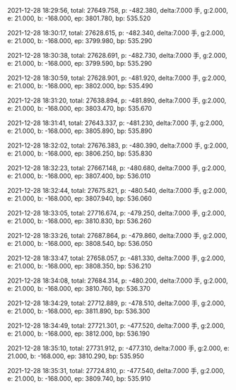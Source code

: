 2021-12-28 18:29:56, total: 27649.758, p: -482.380, delta:7.000 手, g:2.000, e: 21.000, b: -168.000, ep: 3801.780, bp: 535.520

2021-12-28 18:30:17, total: 27628.615, p: -482.340, delta:7.000 手, g:2.000, e: 21.000, b: -168.000, ep: 3799.980, bp: 535.290

2021-12-28 18:30:38, total: 27628.691, p: -482.730, delta:7.000 手, g:2.000, e: 21.000, b: -168.000, ep: 3799.590, bp: 535.290

2021-12-28 18:30:59, total: 27628.901, p: -481.920, delta:7.000 手, g:2.000, e: 21.000, b: -168.000, ep: 3802.000, bp: 535.490

2021-12-28 18:31:20, total: 27638.894, p: -481.890, delta:7.000 手, g:2.000, e: 21.000, b: -168.000, ep: 3803.470, bp: 535.670

2021-12-28 18:31:41, total: 27643.337, p: -481.230, delta:7.000 手, g:2.000, e: 21.000, b: -168.000, ep: 3805.890, bp: 535.890

2021-12-28 18:32:02, total: 27676.383, p: -480.390, delta:7.000 手, g:2.000, e: 21.000, b: -168.000, ep: 3806.250, bp: 535.830

2021-12-28 18:32:23, total: 27667.148, p: -480.680, delta:7.000 手, g:2.000, e: 21.000, b: -168.000, ep: 3807.400, bp: 536.010

2021-12-28 18:32:44, total: 27675.821, p: -480.540, delta:7.000 手, g:2.000, e: 21.000, b: -168.000, ep: 3807.940, bp: 536.060

2021-12-28 18:33:05, total: 27716.674, p: -479.250, delta:7.000 手, g:2.000, e: 21.000, b: -168.000, ep: 3810.830, bp: 536.260

2021-12-28 18:33:26, total: 27687.864, p: -479.860, delta:7.000 手, g:2.000, e: 21.000, b: -168.000, ep: 3808.540, bp: 536.050

2021-12-28 18:33:47, total: 27658.057, p: -481.330, delta:7.000 手, g:2.000, e: 21.000, b: -168.000, ep: 3808.350, bp: 536.210

2021-12-28 18:34:08, total: 27684.314, p: -480.200, delta:7.000 手, g:2.000, e: 21.000, b: -168.000, ep: 3810.760, bp: 536.370

2021-12-28 18:34:29, total: 27712.889, p: -478.510, delta:7.000 手, g:2.000, e: 21.000, b: -168.000, ep: 3811.890, bp: 536.300

2021-12-28 18:34:49, total: 27721.301, p: -477.520, delta:7.000 手, g:2.000, e: 21.000, b: -168.000, ep: 3812.000, bp: 536.190

2021-12-28 18:35:10, total: 27731.912, p: -477.310, delta:7.000 手, g:2.000, e: 21.000, b: -168.000, ep: 3810.290, bp: 535.950

2021-12-28 18:35:31, total: 27724.810, p: -477.540, delta:7.000 手, g:2.000, e: 21.000, b: -168.000, ep: 3809.740, bp: 535.910